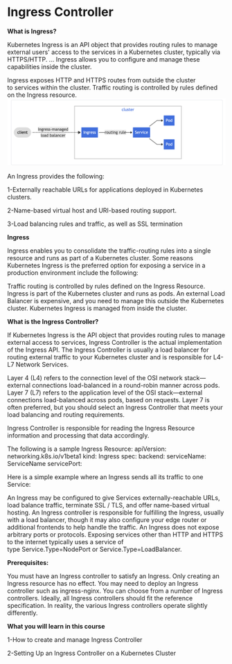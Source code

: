 # Ingress Controller
**What is Ingress?**

Kubernetes Ingress is an API object that provides routing rules to manage external users' access to the services in a Kubernetes cluster, typically via HTTPS/HTTP. ... Ingress allows you to configure and manage these capabilities inside the cluster.

Ingress exposes HTTP and HTTPS routes from outside the cluster to services within the cluster. Traffic routing is controlled by rules defined on the Ingress resource.
![Ingress.png](_images/Ingress.png)

An Ingress provides the following:

1-Externally reachable URLs for applications deployed in Kubernetes clusters.

2-Name-based virtual host and URI-based routing support.

3-Load balancing rules and traffic, as well as SSL termination

**Ingress**

Ingress enables you to consolidate the traffic-routing rules into a single resource and runs as part of a Kubernetes cluster. Some reasons Kubernetes Ingress is the preferred option for exposing a service in a production environment include the following:

Traffic routing is controlled by rules defined on the Ingress Resource.
Ingress is part of the Kubernetes cluster and runs as pods.
An external Load Balancer is expensive, and you need to manage this outside the Kubernetes cluster. Kubernetes Ingress is managed from inside the cluster.


**What is the Ingress Controller?**

If Kubernetes Ingress is the API object that provides routing rules to manage external access to services, Ingress Controller is the actual implementation of the Ingress API. The Ingress Controller is usually a load balancer for routing external traffic to your Kubernetes cluster and is responsible for L4-L7 Network Services. 

Layer 4 (L4) refers to the connection level of the OSI network stack—external connections load-balanced in a round-robin manner across pods. Layer 7 (L7) refers to the application level of the OSI stack—external connections load-balanced across pods, based on requests. Layer 7 is often preferred, but you should select an Ingress Controller that meets your load balancing and routing requirements.

Ingress Controller is responsible for reading the Ingress Resource information and processing that data accordingly.

The following is a sample Ingress Resource:
apiVersion: networking.k8s.io/v1beta1
kind: Ingress
spec:
  backend:
    serviceName: ServiceName
    servicePort: <Port Number>
  
Here is a simple example where an Ingress sends all its traffic to one Service:

An Ingress may be configured to give Services externally-reachable URLs, load balance traffic, terminate SSL / TLS, and offer name-based virtual hosting. An Ingress controller is responsible for fulfilling the Ingress, usually with a load balancer, though it may also configure your edge router or additional frontends to help handle the traffic.
An Ingress does not expose arbitrary ports or protocols. Exposing services other than HTTP and HTTPS to the internet typically uses a service of type Service.Type=NodePort or Service.Type=LoadBalancer.


**Prerequisites:**

You must have an Ingress controller to satisfy an Ingress. Only creating an Ingress resource has no effect.
You may need to deploy an Ingress controller such as ingress-nginx. You can choose from a number of Ingress controllers.
Ideally, all Ingress controllers should fit the reference specification. In reality, the various Ingress controllers operate slightly differently.


**What you will learn in this course**

1-How to create and manage Ingress Controller

2-Setting Up an Ingress Controller on a Kubernetes Cluster
